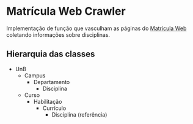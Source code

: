 Matrícula Web Crawler
=====================

Implementação de função que vasculham as páginas do [Matrícula Web][mweb] coletando informações sobre disciplinas.

[mweb]: https://matriculaweb.unb.br


## Hierarquia das classes
- UnB
  - Campus
    - Departamento
      - Disciplina
  - Curso
    - Habilitação
      - Currículo
        - Disciplina (referência)
